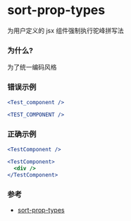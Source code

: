 # sort-prop-types

为用户定义的 jsx 组件强制执行驼峰拼写法

### 为什么?

为了统一编码风格

### 错误示例

```jsx
<Test_component />

<TEST_COMPONENT />
```

### 正确示例

```jsx
<TestComponent />

<TestComponent>
  <div />
</TestComponent>
```

### 参考

- [sort-prop-types](https://github.com/jsx-eslint/eslint-plugin-react/blob/c42b624d0fb9ad647583a775ab9751091eec066f/docs/rules/sort-prop-types)
